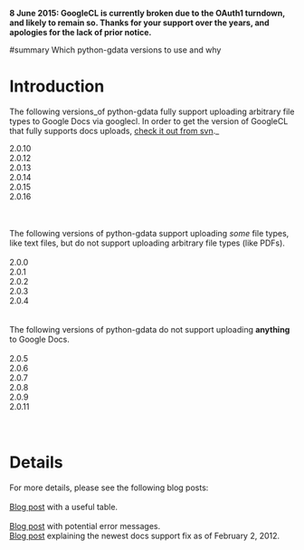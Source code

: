 **8 June 2015: GoogleCL is currently broken due to the OAuth1 turndown, and likely to remain so. Thanks for your support over the years, and apologies for the lack of prior notice.**

#summary Which python-gdata versions to use and why

# Introduction #

The following versions_of python-gdata fully support uploading arbitrary file types to Google Docs via googlecl. In order to get the version of GoogleCL that fully supports docs uploads, [check it out from svn](http://code.google.com/p/googlecl/source/checkout)._

2.0.10<br>
2.0.12<br>
2.0.13<br>
2.0.14<br>
2.0.15<br>
2.0.16<br>

<br>
<br>
The following versions of python-gdata support uploading <i>some</i> file types, like text files, but do not support uploading arbitrary file types (like PDFs).<br>
<br>
2.0.0<br>
2.0.1<br>
2.0.2<br>
2.0.3<br>
2.0.4<br>

<br>
<br>
The following versions of python-gdata do not support uploading <b>anything</b> to Google Docs.<br>
<br>
2.0.5<br>
2.0.6<br>
2.0.7<br>
2.0.8<br>
2.0.9<br>
2.0.11<br>
<br>
<br>

<h1>Details</h1>

For more details, please see the following blog posts:<br>
<br>
<a href='http://credentiality2.blogspot.com/2011/11/untangling-gdata.html'>Blog post</a> with a useful table.<br>
<br>
<a href='http://atechyblog.blogspot.com/2011/11/python-gdata.html'>Blog post</a> with  potential error messages.</br>
<a href='http://atechyblog.blogspot.com/2012/02/googlecl-docs-upload-fixed-for-gdata.html'>Blog post</a> explaining the newest docs support fix as of February 2, 2012.